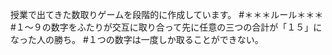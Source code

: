 授業で出てきた数取りゲームを段階的に作成しています。
#＊＊＊ルール＊＊＊
#１～９の数字をふたりが交互に取り合って先に任意の三つの合計が「１５」になった人の勝ち。
#１つの数字は一度しか取ることができない。
